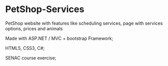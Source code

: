 # PetShop-Services


PetShop website with features like scheduling services, page with services options, prices and animals

Made with ASP.NET / MVC + bootstrap Framework;

HTML5, CSS3, C#;


SENAC course exercise;
